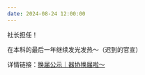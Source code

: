 ```yaml
---
date: 2024-08-24 12:00:00
---
```


社长担任！




在本科的最后一年继续发光发热～（迟到的官宣）




详情链接：[换届公示｜器协换届啦～](https://mp.weixin.qq.com/s/sd5juD9hgs1ZjYZCeUQmAA)
